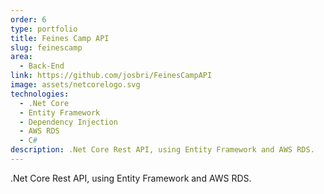 ```yaml
---
order: 6
type: portfolio
title: Feines Camp API
slug: feinescamp
area:
  - Back-End
link: https://github.com/josbri/FeinesCampAPI
image: assets/netcorelogo.svg
technologies:
  - .Net Core
  - Entity Framework
  - Dependency Injection
  - AWS RDS
  - C#
description: .Net Core Rest API, using Entity Framework and AWS RDS.
---
```


.Net Core Rest API, using Entity Framework and AWS RDS.

